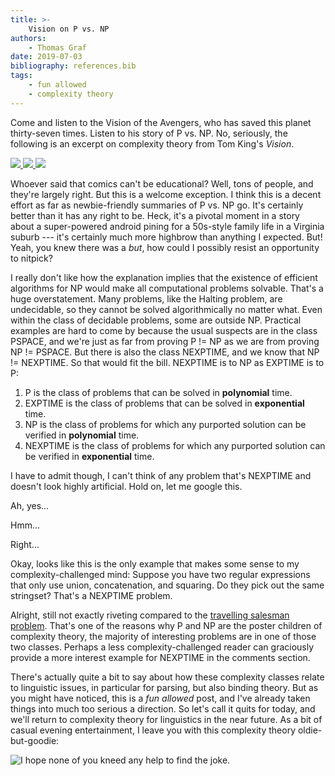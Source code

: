 ```yaml
---
title: >-
    Vision on P vs. NP
authors:
    - Thomas Graf
date: 2019-07-03
bibliography: references.bib
tags:
    - fun allowed
    - complexity theory
---
```


<!-- START_SUMMARY_BLOCK -->
Come and listen to the Vision of the Avengers, who has saved this planet thirty-seven times.
Listen to his story of P vs. NP.
No, seriously, the following is an excerpt on complexity theory from Tom King's *Vision*.
<!-- END_SUMMARY_BLOCK -->

<a href="{static}/img/thomas/fun_allowed/pnp1.png">
    <img src="{static}/img/thomas/fun_allowed/pnp1_small.jpg">
</a>
<a href="{static}/img/thomas/fun_allowed/pnp2.png">
    <img src="{static}/img/thomas/fun_allowed/pnp2_small.jpg">
</a>
<a href="{static}/img/thomas/fun_allowed/pnp3.png">
    <img src="{static}/img/thomas/fun_allowed/pnp3_small.jpg">
</a>

Whoever said that comics can't be educational?
Well, tons of people, and they're largely right.
But this is a welcome exception.
I think this is a decent effort as far as newbie-friendly summaries of P vs. NP go.
It's certainly better than it has any right to be.
Heck, it's a pivotal moment in a story about a super-powered android pining for a 50s-style family life in a Virginia suburb --- it's certainly much more highbrow than anything I expected.
But!
Yeah, you knew there was a *but*, how could I possibly resist an opportunity to nitpick?

I really don't like how the explanation implies that the existence of efficient algorithms for NP would make all computational problems solvable.
That's a huge overstatement.
Many problems, like the Halting problem, are undecidable, so they cannot be solved algorithmically no matter what.
Even within the class of decidable problems, some are outside NP.
Practical examples are hard to come by because the usual suspects are in the class PSPACE, and we're just as far from proving P != NP as we are from proving NP != PSPACE.
But there is also the class NEXPTIME, and we know that NP != NEXPTIME.
So that would fit the bill.
NEXPTIME is to NP as EXPTIME is to P:

1. P is the class of problems that can be solved in **polynomial** time.
1. EXPTIME is the class of problems that can be solved in **exponential** time.
1. NP is the class of problems for which any purported solution can be verified in **polynomial** time.
1. NEXPTIME is the class of problems for which any purported solution can be verified in **exponential** time.

I have to admit though, I can't think of any problem that's NEXPTIME and doesn't look highly artificial.
Hold on, let me google this.

Ah, yes...

Hmm...

Right...

Okay, looks like this is the only example that makes some sense to my complexity-challenged mind:
Suppose you have two regular expressions that only use union, concatenation, and squaring.
Do they pick out the same stringset?
That's a NEXPTIME problem.

Alright, still not exactly riveting compared to the [travelling salesman problem](https://en.wikipedia.org/wiki/Travelling_salesman_problem).
That's one of the reasons why P and NP are the poster children of complexity theory, the majority of interesting problems are in one of those two classes.
Perhaps a less complexity-challenged reader can graciously provide a more interest example for NEXPTIME in the comments section.

There's actually quite a bit to say about how these complexity classes relate to linguistic issues, in particular for parsing, but also binding theory.
But as you might have noticed, this is a *fun allowed* post, and I've already taken things into much too serious a direction.
So let's call it quits for today, and we'll return to complexity theory for linguistics in the near future.
As a bit of casual evening entertainment, I leave you with this complexity theory oldie-but-goodie:

![I hope none of you *knee*d any help to find the joke.]({static}/img/thomas/fun_allowed/pnp_futurama.jpg)

